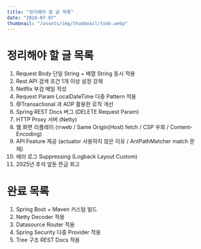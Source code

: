 ```yaml
---
title: "정리해야 할 글 목록"
date: "2024-07-07"
thumbnail: "/assets/img/thumbnail/todo.webp"
---
```


# 정리해야 할 글 목록
1. Request Body 단일 String + 배열 String 동시 적용
2. Rest API 검색 조건 1개 이상 설정 강제
3. Netflix 부검 메일 작성
4. Request Param LocalDateTime 다중 Pattern 적용
5. @Transactional 과 AOP 활용한 로직 개선
6. Spring REST Docs 버그 (DELETE Request Param)
7. HTTP Proxy 서버 (Netty)
8. 웹 화면 리플레이 (rrweb / Same Origin(Host) fetch / CSP 우회 / Content-Encoding)
9. API Feature 제공 (actuator 사용하지 않은 이유 / AntPathMatcher match 문제)
10. 에러 로그 Suppressing (Logback Layout Custom)
11. 2025년 추석 앞둔 뜬금 회고

# 완료 목록
1. Spring Boot + Maven 커스텀 빌드
2. Netty Decoder 적용
3. Datasource Router 적용
4. Spring Security 다중 Provider 적용
5. Tree 구조 REST Docs 적용
